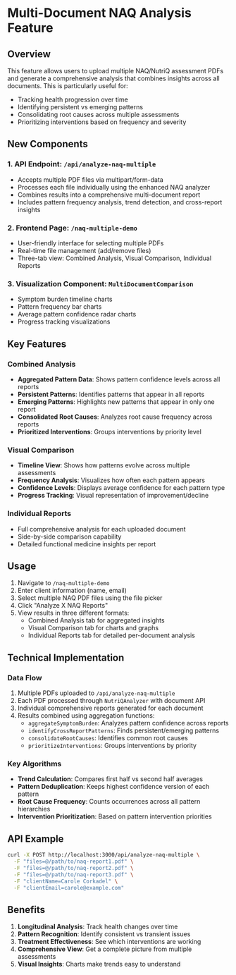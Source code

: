 # Multi-Document NAQ Analysis Feature

## Overview
This feature allows users to upload multiple NAQ/NutriQ assessment PDFs and generate a comprehensive analysis that combines insights across all documents. This is particularly useful for:
- Tracking health progression over time
- Identifying persistent vs emerging patterns
- Consolidating root causes across multiple assessments
- Prioritizing interventions based on frequency and severity

## New Components

### 1. API Endpoint: `/api/analyze-naq-multiple`
- Accepts multiple PDF files via multipart/form-data
- Processes each file individually using the enhanced NAQ analyzer
- Combines results into a comprehensive multi-document report
- Includes pattern frequency analysis, trend detection, and cross-report insights

### 2. Frontend Page: `/naq-multiple-demo`
- User-friendly interface for selecting multiple PDFs
- Real-time file management (add/remove files)
- Three-tab view: Combined Analysis, Visual Comparison, Individual Reports

### 3. Visualization Component: `MultiDocumentComparison`
- Symptom burden timeline charts
- Pattern frequency bar charts
- Average pattern confidence radar charts
- Progress tracking visualizations

## Key Features

### Combined Analysis
- **Aggregated Pattern Data**: Shows pattern confidence levels across all reports
- **Persistent Patterns**: Identifies patterns that appear in all reports
- **Emerging Patterns**: Highlights new patterns that appear in only one report
- **Consolidated Root Causes**: Analyzes root cause frequency across reports
- **Prioritized Interventions**: Groups interventions by priority level

### Visual Comparison
- **Timeline View**: Shows how patterns evolve across multiple assessments
- **Frequency Analysis**: Visualizes how often each pattern appears
- **Confidence Levels**: Displays average confidence for each pattern type
- **Progress Tracking**: Visual representation of improvement/decline

### Individual Reports
- Full comprehensive analysis for each uploaded document
- Side-by-side comparison capability
- Detailed functional medicine insights per report

## Usage

1. Navigate to `/naq-multiple-demo`
2. Enter client information (name, email)
3. Select multiple NAQ PDF files using the file picker
4. Click "Analyze X NAQ Reports"
5. View results in three different formats:
   - Combined Analysis tab for aggregated insights
   - Visual Comparison tab for charts and graphs
   - Individual Reports tab for detailed per-document analysis

## Technical Implementation

### Data Flow
1. Multiple PDFs uploaded to `/api/analyze-naq-multiple`
2. Each PDF processed through `NutriQAnalyzer` with document API
3. Individual comprehensive reports generated for each document
4. Results combined using aggregation functions:
   - `aggregateSymptomBurden`: Analyzes pattern confidence across reports
   - `identifyCrossReportPatterns`: Finds persistent/emerging patterns
   - `consolidateRootCauses`: Identifies common root causes
   - `prioritizeInterventions`: Groups interventions by priority

### Key Algorithms
- **Trend Calculation**: Compares first half vs second half averages
- **Pattern Deduplication**: Keeps highest confidence version of each pattern
- **Root Cause Frequency**: Counts occurrences across all pattern hierarchies
- **Intervention Prioritization**: Based on pattern intervention priorities

## API Example

```bash
curl -X POST http://localhost:3000/api/analyze-naq-multiple \
  -F "files=@/path/to/naq-report1.pdf" \
  -F "files=@/path/to/naq-report2.pdf" \
  -F "files=@/path/to/naq-report3.pdf" \
  -F "clientName=Carole Corkadel" \
  -F "clientEmail=carole@example.com"
```

## Benefits
1. **Longitudinal Analysis**: Track health changes over time
2. **Pattern Recognition**: Identify consistent vs transient issues
3. **Treatment Effectiveness**: See which interventions are working
4. **Comprehensive View**: Get a complete picture from multiple assessments
5. **Visual Insights**: Charts make trends easy to understand